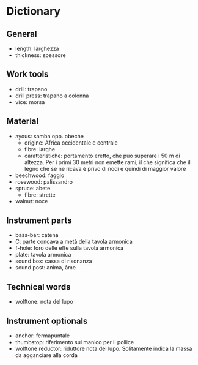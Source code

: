 # Dictionary

## General

- length: larghezza
- thickness: spessore

## Work tools

- drill: trapano
- drill press: trapano a colonna
- vice: morsa

## Material

- ayous: samba opp. obeche
    + origine: Africa occidentale e centrale
    + fibre: larghe
    + caratteristiche: portamento eretto, che può superare i 50 m di altezza. Per i primi 30 metri non emette rami, il che significa che il legno che se ne ricava è privo di nodi e quindi di maggior valore
- beechwood: faggio
- rosewood: palissandro
- spruce: abete
    + fibre: strette
- walnut: noce

## Instrument parts

- bass-bar: catena
- C: parte concava a metà della tavola armonica
- f-hole: foro delle effe sulla tavola armonica
- plate: tavola armonica
- sound box: cassa di risonanza
- sound post: anima, âme

## Technical words

- wolftone: nota del lupo

## Instrument optionals

- anchor: fermapuntale
- thumbstop: riferimento sul manico per il pollice
- wolftone reductor: riduttore nota del lupo. Solitamente indica la massa da agganciare alla corda